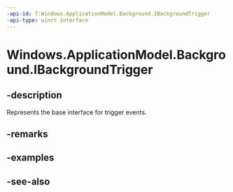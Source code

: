 ```yaml
---
-api-id: T:Windows.ApplicationModel.Background.IBackgroundTrigger
-api-type: winrt interface
---
```


<!-- Interface syntax.
public interface IBackgroundTrigger : 
-->

# Windows.ApplicationModel.Background.IBackgroundTrigger

## -description
Represents the base interface for trigger events.

## -remarks

## -examples

## -see-also